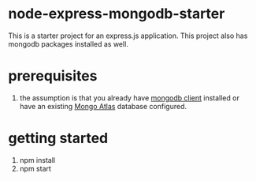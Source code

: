 # node-express-mongodb-starter

This is a starter project for an express.js application.  This project also has mongodb packages installed as well.

# prerequisites 
1. the assumption is that you already have [mongodb client](https://www.mongodb.com/docs/manual/installation/) installed or have an existing [Mongo Atlas](https://www.mongodb.com/atlas/database) database configured. 


# getting started
1. npm install
2. npm start


